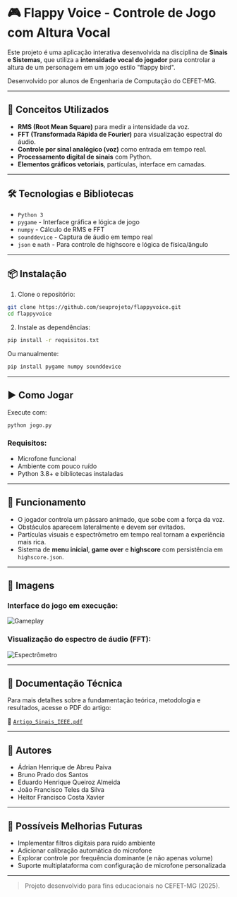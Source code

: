 # 🎮 Flappy Voice - Controle de Jogo com Altura Vocal

Este projeto é uma aplicação interativa desenvolvida na disciplina de **Sinais e Sistemas**, que utiliza a **intensidade vocal do jogador** para controlar a altura de um personagem em um jogo estilo "flappy bird".

Desenvolvido por alunos de Engenharia de Computação do CEFET-MG.

---

## 🧠 Conceitos Utilizados

- **RMS (Root Mean Square)** para medir a intensidade da voz.
- **FFT (Transformada Rápida de Fourier)** para visualização espectral do áudio.
- **Controle por sinal analógico (voz)** como entrada em tempo real.
- **Processamento digital de sinais** com Python.
- **Elementos gráficos vetoriais**, partículas, interface em camadas.

---

## 🛠️ Tecnologias e Bibliotecas

- `Python 3`
- `pygame` - Interface gráfica e lógica de jogo
- `numpy` - Cálculo de RMS e FFT
- `sounddevice` - Captura de áudio em tempo real
- `json` e `math` - Para controle de highscore e lógica de física/ângulo

---

## 📦 Instalação

1. Clone o repositório:
```bash
git clone https://github.com/seuprojeto/flappyvoice.git
cd flappyvoice
```

2. Instale as dependências:
```bash
pip install -r requisitos.txt
```

Ou manualmente:
```bash
pip install pygame numpy sounddevice
```

---

## ▶️ Como Jogar

Execute com:
```bash
python jogo.py
```

### Requisitos:
- Microfone funcional
- Ambiente com pouco ruído
- Python 3.8+ e bibliotecas instaladas

---

## 🎯 Funcionamento

- O jogador controla um pássaro animado, que sobe com a força da voz.
- Obstáculos aparecem lateralmente e devem ser evitados.
- Partículas visuais e espectrômetro em tempo real tornam a experiência mais rica.
- Sistema de **menu inicial**, **game over** e **highscore** com persistência em `highscore.json`.

---

## 📸 Imagens

### Interface do jogo em execução:
![Gameplay](imagens/gameplay.png)

### Visualização do espectro de áudio (FFT):
![Espectrômetro](imagens/espectrometro.png)

---

## 📄 Documentação Técnica

Para mais detalhes sobre a fundamentação teórica, metodologia e resultados, acesse o PDF do artigo:

📄 [`Artigo_Sinais_IEEE.pdf`](./Artigo_Sinais_IEEE.pdf)

---

## 👥 Autores

- Ádrian Henrique de Abreu Paiva  
- Bruno Prado dos Santos  
- Eduardo Henrique Queiroz Almeida  
- João Francisco Teles da Silva  
- Heitor Francisco Costa Xavier

---

## 🔧 Possíveis Melhorias Futuras

- Implementar filtros digitais para ruído ambiente
- Adicionar calibração automática do microfone
- Explorar controle por frequência dominante (e não apenas volume)
- Suporte multiplataforma com configuração de microfone personalizada

---

> Projeto desenvolvido para fins educacionais no CEFET-MG (2025).
